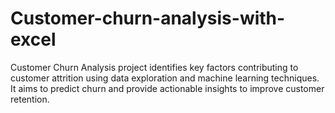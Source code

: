 # Customer-churn-analysis-with-excel
Customer Churn Analysis project identifies key factors contributing to customer attrition using data exploration and machine learning techniques. It aims to predict churn and provide actionable insights to improve customer retention.
